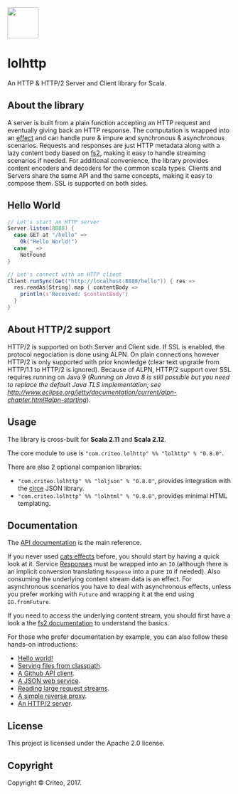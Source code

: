 <img src="https://criteo.github.io/lolhttp/images/lolhttp.png" width="70">

# lolhttp

An HTTP & HTTP/2 Server and Client library for Scala.

## About the library

A server is built from a plain function accepting an HTTP request and eventually giving back an HTTP response. The computation is wrapped into an [effect](https://github.com/typelevel/cats-effect) and can handle pure & impure and synchronous & asynchronous scenarios. Requests and responses are just HTTP metadata along with a lazy content body based on [fs2](https://github.com/functional-streams-for-scala/fs2), making it easy to handle streaming scenarios if needed. For additional convenience, the library provides content encoders and decoders for the common scala types. Clients and Servers share the same API and the same concepts, making it easy to compose them. SSL is supported on both sides.

## Hello World

```scala
// Let's start an HTTP server
Server.listen(8888) {
  case GET at "/hello" =>
    Ok("Hello World!")
  case _ =>
    NotFound
}

// Let's connect with an HTTP client
Client.runSync(Get("http://localhost:8888/hello")) { res =>
  res.readAs[String].map { contentBody =>
    println(s"Received: $contentBody")
  }
}
```

## About HTTP/2 support

HTTP/2 is supported on both Server and Client side. If SSL is enabled, the protocol negociation is done using ALPN. On plain connections however HTTP/2 is only supported with prior knowledge (clear text upgrade from HTTP/1.1 to HTTP/2 is ignored). Because of ALPN, HTTP/2 support over SSL requires running on Java 9 (_Running on Java 8 is still possible but you need to replace the default Java TLS implementation; see http://www.eclipse.org/jetty/documentation/current/alpn-chapter.html#alpn-starting_).

## Usage

The library is cross-built for __Scala 2.11__ and __Scala 2.12__.

The core module to use is `"com.criteo.lolhttp" %% "lolhttp" % "0.8.0"`.

There are also 2 optional companion libraries:

- `"com.criteo.lolhttp" %% "loljson" % "0.8.0"`, provides integration with the [circe](https://circe.github.io/circe/) JSON library.
- `"com.criteo.lolhttp" %% "lolhtml" % "0.8.0"`, provides minimal HTML templating.

## Documentation

The [API documentation](https://criteo.github.io/lolhttp/api/lol/index.html) is the main reference.

If you never used [cats effects](https://github.com/typelevel/cats-effect) before, you should start by having a quick look at it. Service [Responses](https://criteo.github.io/lolhttp/api/lol/http/Response.html) must be wrapped
into an `IO` (although there is an implicit conversion translating `Response` into a pure `IO` if needed). Also consuming the underlying content stream data is an effect. For asynchronous scenarios you have to deal with asynchronous effects, unless you prefer working with `Future` and wrapping it at the end using `IO.fromFuture`.

If you need to access the underlying content stream, you should first have a look a the [fs2 documentation](https://github.com/functional-streams-for-scala/fs2) to understand the basics.

For those who prefer documentation by example, you can also follow these hands-on introductions:

- [Hello world!](https://criteo.github.io/lolhttp/examples/HelloWorld.scala.html)
- [Serving files from classpath](https://criteo.github.io/lolhttp/examples/ServingFiles.scala.html).
- [A Github API client](https://criteo.github.io/lolhttp/examples/GithubClient.scala.html).
- [A JSON web service](https://criteo.github.io/lolhttp/examples/JsonWebService.scala.html).
- [Reading large request streams](https://criteo.github.io/lolhttp/examples/LargeFileUpload.scala.html).
- [A simple reverse proxy](https://criteo.github.io/lolhttp/examples/ReverseProxy.scala.html).
- [An HTTP/2 server](https://criteo.github.io/lolhttp/examples/Http2Server.scala.html).

## License

This project is licensed under the Apache 2.0 license.

## Copyright

Copyright © Criteo, 2017.
